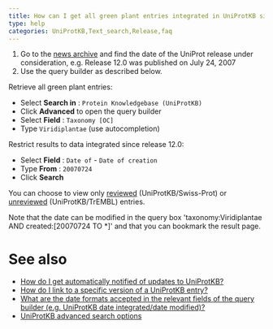 ```yaml
---
title: How can I get all green plant entries integrated in UniProtKB since release 12.0?
type: help
categories: UniProtKB,Text_search,Release,faq
---
```


1.  Go to the [news archive](https://www.uniprot.org/news) and find the date of the UniProt release under consideration, e.g. Release 12.0 was published on July 24, 2007
2.  Use the query builder as described below.

Retrieve all green plant entries:

-   Select **Search in** : `Protein Knowledgebase (UniProtKB)`
-   Click **Advanced** to open the query builder
-   Select **Field** : `Taxonomy [OC]`
-   Type `Viridiplantae` (use autocompletion)

Restrict results to data integrated since release 12.0:

-   Select **Field** : `Date of` - `Date of creation`
-   Type **From** : `20070724`
-   Click **Search**

You can choose to view only [reviewed](https://www.uniprot.org/uniprot?query=taxonomy:viridiplantae+created:%5B20070724+TO+%2A%5D+reviewed:yes) (UniProtKB/Swiss-Prot) or [unreviewed](https://www.uniprot.org/uniprot?query=taxonomy:viridiplantae+created:%5B20070724+TO+%2A%5D+reviewed:no) (UniProtKB/TrEMBL) entries.

Note that the date can be modified in the query box 'taxonomy:Viridiplantae AND created:\[20070724 TO \*\]' and that you can bookmark the result page.

# See also

-   [How do I get automatically notified of updates to UniProtKB?](https://www.uniprot.org/help/update%5Fnotification)
-   [How do I link to a specific version of a UniProtKB entry?](https://www.uniprot.org/help/link%5Fold%5Fversions)
-   [What are the date formats accepted in the relevant fields of the query builder (e.g. UniProtKB date integrated/date modified)?](https://www.uniprot.org/help/date%5Fformats/)
-   [UniProtKB advanced search options](https://www.uniprot.org/help/advanced%5Fsearch)
